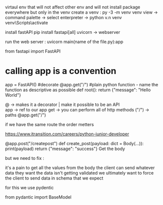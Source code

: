 virtaul env that will not affect other env and will not install package everywhere but only in the venv
create a venv : py -3 -m venv venv
view -> command palette -> select enterpreter -> python v.n venv
venv\Scripts\activate

install fastAPI 
pip install fastapi[all]
uvicorn -> webserver

run the web server : 
uvicorn main(name of the file.py):app


from fastapi import FastAPI 

# calling app is a convention
app = FastAPI()
#decorate
@app.get("/")
#plain python function - name the function as descriptive as possible
def root():
    return {"message": "Hello World"} 

@ -> makes it a decorator | make it possible to be an API  
app -> ref to our app 
get -> you can perform all of http methods 
("/") -> paths 
@app.get("/")

if we have the same route the order metters

https://www.itransition.com/careers/python-junior-developer

@app.post("/createpost")
def create_post(payload: dict = Body(...)):
    print(payload)
    return {"message": "success"}
Get the body 

but we need to fix : 

it's a pain to get all the values from the body 
the client can send whatever data they want
the data isn't getting validated 
we ultimately want to force the client to send data in schema that we expect 

for this we use pydentic

from pydantic import BaseModel
